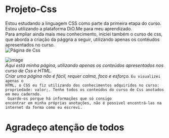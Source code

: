 # Projeto-Css
Estou estudando a linguagem CSS como parte da primeira etapa do curso. Estou utilizando a plataforma DiO.Me para meu aprendizado.<br> Para ampliar ainda mais meu conhecimento, iniciei também o curso de css, que aborda a criação da pággna a seguir, utilizando apenas os contéudos apresentados no curso.<br>
![Página de Css](https://github.com/thiagoHo/focoCss/assets/135985268/91aef129-2e01-4dac-b297-bf7827b7bb1d)<br>

![image](https://github.com/thiagoHo/focoCss/assets/135985268/0b08b786-f0a6-426a-96b7-185e3beac8b4)<br>
<i>Aqui está minha página, utilizando apenas os conteúdos apresentados nos curso de Css e HTML.<br> Criar uma página não é fácil, requer calma, foco e esforço.</i>
<code>Eu visualizei apenas o HTML, o CSS eu fiz utilizando dos conhecimentos adquiridos no curso: propriedade: valor;. Tenho todos os conteúdos do curso de Css anotados em meu caderndo.<br>
Guardo-os porque há informações que só consigo encontrar em minha próprias anotações, não é possivel encontrá-las na internet da forma como eu escrevi.</code><br>
<h1>Agradeço atenção de todos</h1>
